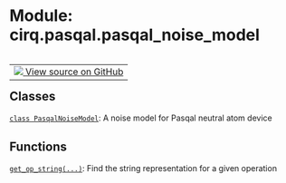 <div itemscope itemtype="http://developers.google.com/ReferenceObject">
<meta itemprop="name" content="cirq.pasqal.pasqal_noise_model" />
<meta itemprop="path" content="Stable" />
</div>

# Module: cirq.pasqal.pasqal_noise_model

<!-- Insert buttons and diff -->

<table class="tfo-notebook-buttons tfo-api" align="left">

<td>
  <a target="_blank" href="https://github.com/quantumlib/cirq/tree/master/cirq/pasqal/pasqal_noise_model.py">
    <img src="https://www.tensorflow.org/images/GitHub-Mark-32px.png" />
    View source on GitHub
  </a>
</td>
</table>







## Classes

[`class PasqalNoiseModel`](../../cirq/pasqal/PasqalNoiseModel.md): A noise model for Pasqal neutral atom device 

## Functions

[`get_op_string(...)`](../../cirq/pasqal/pasqal_noise_model/get_op_string.md): Find the string representation for a given operation


